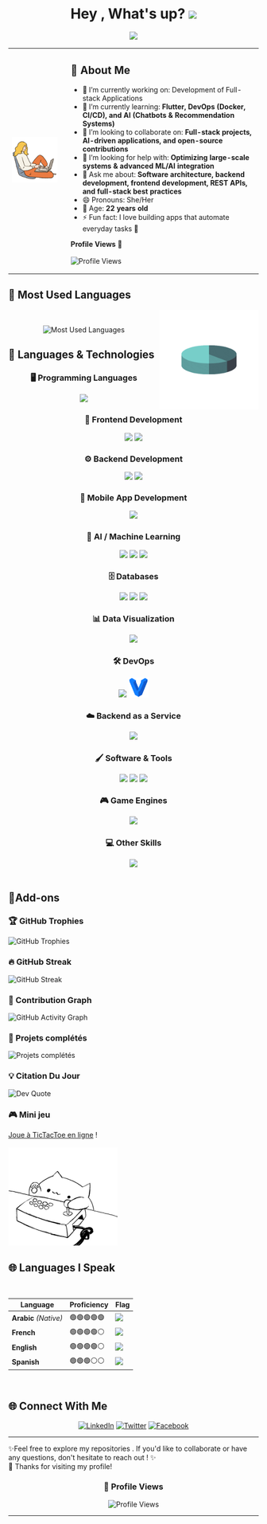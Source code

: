 <h1 align="center"><b>Hey , What's up? </b><img src="https://media.giphy.com/media/hvRJCLFzcasrR4ia7z/giphy.gif" width="35"></h1>
<p align="center">
  <a href="https://github.com/DenverCoder1/readme-typing-svg"><img src="https://readme-typing-svg.herokuapp.com?font=Time+New+Roman&color=cyan&size=25&center=true&vCenter=true&width=600&height=100&lines=It's+Amira+Ajroud..&hearts;++;Software-Engineering-Student;Love+to+learn.."></a>
</p>

<table>
  <tr>
    <td>
      <!-- GIF animé du profil -->
      <img src="profile.gif" width="300" alt="Profile GIF">
    </td>
    <td style="padding-left: 20px; vertical-align: top;">
      <h2>🌱 About Me</h2>
      <ul>
        <li>🔭 I’m currently working on: Development of Full-stack Applications</li>
        <li>🌱 I’m currently learning: <strong>Flutter, DevOps (Docker, CI/CD), and AI (Chatbots & Recommendation Systems)</strong></li>
        <li>👯 I’m looking to collaborate on: <strong>Full-stack projects, AI-driven applications, and open-source contributions</strong></li>
        <li>🤔 I’m looking for help with: <strong>Optimizing large-scale systems & advanced ML/AI integration</strong></li>
        <li>💬 Ask me about: <strong>Software architecture, backend development, frontend development, REST APIs, and full-stack best practices</strong></li>
        <li>😄 Pronouns: She/Her</li>
        <li>🎂 Age: <strong>22 years old</strong></li>
        <li>⚡ Fun fact: I love building apps that automate everyday tasks 🚀</li>
      </ul>

**Profile Views** 👀  
<br>![Profile Views](https://komarev.com/ghpvc/?username=htF-YA&label=Profile%20views&color=0e75b6&style=flat)
    </td>
  </tr>
</table> 

## 📌 Most Used Languages  

<img align="right" width=200px height=200px alt="side_sticker" src="giphy.gif" />

<div align="center"><br>

![Most Used Languages](https://github-readme-stats.vercel.app/api/top-langs/?username=htF-YA&layout=compact&theme=radical&hide_border=true)

</div>


## 🚀 Languages & Technologies 

<div align="center">

### 🖥️ Programming Languages  
<img src="https://skillicons.dev/icons?i=c,cpp,cs,java,js,ts,php,python" />

### 🎨 Frontend Development  
<img src="https://skillicons.dev/icons?i=qt,angular,css,html,bootstrap" />  
<img src="https://img.shields.io/badge/AngularJS-E23237?style=for-the-badge&logo=angularjs&logoColor=white" />

### ⚙️ Backend Development  
<img src="https://skillicons.dev/icons?i=spring,graphql" />  
<img src="https://img.shields.io/badge/Hadoop-FFCC00?style=for-the-badge&logo=apachehadoop&logoColor=black" />

### 📱 Mobile App Development  
<img src="https://skillicons.dev/icons?i=androidstudio,flutter,dart" />

### 🤖 AI / Machine Learning  
<img src="https://img.shields.io/badge/Pandas-150458?style=for-the-badge&logo=pandas&logoColor=white" />  
<img src="https://img.shields.io/badge/Scikit--Learn-F7931E?style=for-the-badge&logo=scikitlearn&logoColor=white" />  
<img src="https://img.shields.io/badge/TensorFlow-FF6F00?style=for-the-badge&logo=tensorflow&logoColor=white" />

### 🗄️ Databases  
<img src="https://skillicons.dev/icons?i=mongodb,mysql,postgresql" />  
<img src="https://img.shields.io/badge/Hive-FDEE21?style=for-the-badge&logo=apachehive&logoColor=black" />  
<img src="https://img.shields.io/badge/Oracle-F80000?style=for-the-badge&logo=oracle&logoColor=white" />

### 📊 Data Visualization  
<img src="https://img.shields.io/badge/Chart.js-F5788D?style=for-the-badge&logo=chartdotjs&logoColor=white" />

### 🛠️ DevOps  
<img src="https://skillicons.dev/icons?i=docker,jenkins,bash,kubernetes" />  
<img src="https://raw.githubusercontent.com/devicons/devicon/master/icons/vagrant/vagrant-original.svg" width="40" title="Vagrant" />

### ☁️ Backend as a Service  
<img src="https://img.shields.io/badge/.NET-512BD4?style=for-the-badge&logo=dotnet&logoColor=white" />

### 🖌️ Software & Tools  
<img src="https://skillicons.dev/icons?i=figma,postman" />  
<img src="https://img.shields.io/badge/Adobe%20Illustrator-FF9A00?style=for-the-badge&logo=adobeillustrator&logoColor=white" />  
<img src="https://img.shields.io/badge/Adobe%20Photoshop-31A8FF?style=for-the-badge&logo=adobephotoshop&logoColor=white" />

### 🎮 Game Engines  
<img src="https://img.shields.io/badge/Unity-000000?style=for-the-badge&logo=unity&logoColor=white" />

### 💻 Other Skills  
<img src="https://skillicons.dev/icons?i=linux,arduino,git" />

</div>

<br>

## 🌟Add-ons

### 🏆 GitHub Trophies
![GitHub Trophies](https://github-profile-trophy.vercel.app/?username=htF-YA&theme=onedark&column=7&margin-w=15&margin-h=15)


### 🔥 GitHub Streak
![GitHub Streak](https://github-readme-streak-stats.herokuapp.com/?user=htF-YA&theme=radical)


### 🌱 Contribution Graph  
![GitHub Activity Graph](https://github-readme-activity-graph.vercel.app/graph?username=htF-YA&theme=radical&hide_border=true)  

</div>

### 🚀 Projets complétés 
![Projets complétés](https://img.shields.io/badge/Projets%20complétés-5-blue)

### 💡 Citation Du Jour
![Dev Quote](https://quotes-github-readme.vercel.app/api?type=dev)

### 🎮 Mini jeu 
[Joue à TicTacToe en ligne](https://replit.com/@htF-YA/TicTacToe) !<br><br>
![TicTacToe](player.gif)

## 🌐 Languages I Speak
<div align="center"> <br>

| Language     | Proficiency | Flag |
|--------------|-------------|------|
| **Arabic** *(Native)*   | 🟢🟢🟢🟢🟢 | <img src="https://flagcdn.com/w20/sa.png" width="30"/> |
| **French**   | 🟢🟢🟢🟢⚪ | <img src="https://flagcdn.com/w20/fr.png" width="30"/> |
| **English**  | 🟢🟢🟢🟢⚪ | <img src="https://flagcdn.com/w20/gb.png" width="30"/> |
| **Spanish**  | 🟢🟢🟢⚪⚪ | <img src="https://flagcdn.com/w20/es.png" width="30"/> |
<br>
</div>

## 🌐 Connect With Me  

<div align="center">

[![LinkedIn](https://img.shields.io/badge/LinkedIn-0A66C2?style=for-the-badge&logo=linkedin&logoColor=white)](https://www.linkedin.com/in/amira-ajroud)
[![Twitter](https://img.shields.io/badge/Twitter-1DA1F2?style=for-the-badge&logo=twitter&logoColor=white)](https://x.com/AjroudAmira4159)
[![Facebook](https://img.shields.io/badge/Facebook-1DA1F2?style=for-the-badge&logo=facebook&logoColor=white)](https://www.facebook.com/profile.php?id=100083431976431)

</div>

---

✨Feel free to explore my repositories . If you'd like to collaborate or have any questions, don't hesitate to reach out ! ✨<br>
👋 Thanks for visiting my profile!  
<div align="center">
  
### 👀 Profile Views
![Profile Views](https://komarev.com/ghpvc/?username=htF-YA&label=Profile%20views&color=0e75b6&style=flat)

</div>

---



  
